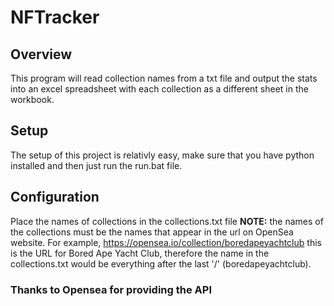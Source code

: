 # NFTracker
## Overview
This program will read collection names from a txt file and output the stats into an excel spreadsheet with each collection as a different sheet in the workbook.
## Setup
The setup of this project is relativly easy, make sure that you have python installed and then just run the run.bat file.
## Configuration
Place the names of collections in the collections.txt file **NOTE:** the names of the collections must be the names that appear in the url on OpenSea website. For example, https://opensea.io/collection/boredapeyachtclub this is the URL for Bored Ape Yacht Club, therefore the name in the collections.txt would be everything after the last '/' (boredapeyachtclub). 
### Thanks to Opensea for providing the API
